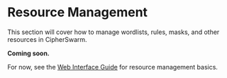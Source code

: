 # Resource Management

This section will cover how to manage wordlists, rules, masks, and other resources in CipherSwarm.

**Coming soon.**

For now, see the [Web Interface Guide](web-interface.md) for resource management basics.
